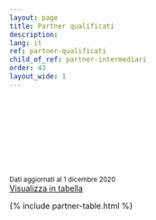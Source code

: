 ```yaml
---
layout: page
title: Partner qualificati
description:
lang: it
ref: partner-qualificati
child_of_ref: partner-intermediari
order: 43
layout_wide: 1
---
```


<div class="row mb-2">
<div class="col col-md-9">
    <small class="text-muted">Dati aggiornati al 1 dicembre 2020</small>
    <a href="./partner-qualificati-tabella.html" class="font-weight-bold float-right">
    <svg class="icon icon-sm icon-primary "><use xlink:href="{{ site.baseurl }}/assets/bootstrap-italia/dist/svg/sprite.svg#it-note"></use></svg> 
    Visualizza in tabella</a>
</div>

</div>

{% include partner-table.html %}
